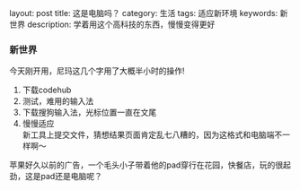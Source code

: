 layout: 
post title: 这是电脑吗？
category: 生活
tags: 适应新环境
keywords: 新世界
description: 学着用这个高科技的东西，慢慢变得更好

### 新世界  
今天刚开用，尼玛这几个字用了大概半小时的操作!   
1. 下载codehub  
2. 测试，难用的输入法  
3. 下载搜狗输入法，光标位置一直在文尾  
4. 慢慢适应  
新工具上提交文件，猜想结果页面肯定乱七八糟的，因为这格式和电脑端不一样啊～

苹果好久以前的广告，一个毛头小子带着他的pad穿行在花园，快餐店，玩的很起劲，这是pad还是电脑呢？